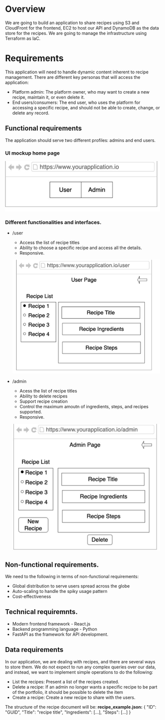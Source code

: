 # Overview
We are going to build an application to share recipes using S3 and CloudFront for the frontend, EC2 to host our API and DynamoDB as the data store for the recipes. We are going to manage the infrastructure using Terraform as IaC.

# Requirements
This application will need to handle dynamic content inherent to recipe management. There are different key personas that will access the application:
 - Platform admin: The platform owner, who may want to create a new recipe, maintain it, or even delete it.
 - End users/consumers: The end user, who uses the platform for accessing a specific recipe, and should not be able to create, change, or delete any record.

## Functional requirements
The application should serve two different profiles: admins and end users.

### UI mockup home page
![home page](images/mockup/home-page.PNG)

### Different functionalities and interfaces.
 - /user
    - Access the list of recipe titles
    - Ability to choose a specific recipe and access all the details.
    - Responsive.

    ![user page](images/mockup/user-page.PNG)

 - /admin
    - Acess the list of recipe titles
    - Ability to delete recipes
    - Support recipe creation
    - Control the maximum amoutn of ingredients, steps, and recipes supported.
    - Responsive.

    ![admin page](images/mockup/admin-page.PNG)

## Non-functional requirements.
We need to the following in terms of non-functional requirements:
 - Global distribution to serve users spread across the globe
 - Auto-scaling to handle the spiky usage pattern
 - Cost-effectiveness

## Technical requiremnts.
 - Modern frontend framework - React.js
 - Backend programming language - Python
 - FastAPI as the framework for API development.

## Data requirements
In our application, we are dealing with recipes, and there are several ways to store them. We do not
expect to run any complex queries over our data, and instead, we want to implement simple
operations to do the following:
 - List the recipes: Present a list of the recipes created.
 - Delete a recipe: If an admin no longer wants a specific recipe to be part of the portfolio, it should be possible to delete the item
 - Create a recipe: Create a new recipe to share with the users.

The structure of the recipe document will be:
**recipe_example.json:**
    {
        "ID": "GUID",
        "Title": "recipe title",
        "Ingredients": [...],
        "Steps": [...]
    }


